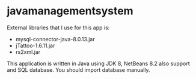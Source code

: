 # javamanagementsystem

External libraries that I use for this app is: 

* mysql-connector-java-8.0.13.jar
* jTattoo-1.6.11.jar
* rs2xml.jar

This application is written in Java using JDK 8, NetBeans 8.2 also support and SQL database. You should import database manually.